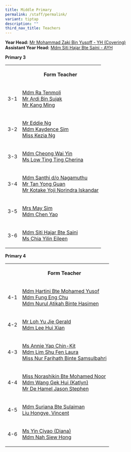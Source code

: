 ```yaml
---
title: Middle Primary
permalink: /staff/permalink/
variant: tiptap
description: ""
third_nav_title: Teachers
---
```

<p><strong>Year Head:</strong>  <a href="mohammad_zaki_yusoff@schools.gov.sg" rel="noopener noreferrer nofollow" target="_blank">Mr Mohammad Zaki Bin Yusoff - YH (Covering)</a>
<br><strong>Assistant Year Head:</strong>  <a href="siti_hajar_saini@schools.gov.sg" rel="noopener noreferrer nofollow" target="_blank">Mdm Siti Hajar Bte Saini - AYH</a>
</p>
<p></p>
<p><strong>Primary 3</strong>
</p>
<table style="minWidth: 50px">
<colgroup>
<col>
<col>
</colgroup>
<tbody>
<tr>
<th rowspan="1" colspan="1">
<p></p>
</th>
<th rowspan="1" colspan="1">
<p>Form Teacher</p>
</th>
</tr>
<tr>
<td rowspan="1" colspan="1">
<p>3-1</p>
</td>
<td rowspan="1" colspan="1">
<p><a href="ra_tenmoli@schools.gov.sg" rel="noopener noreferrer nofollow" target="_blank">Mdm Ra Tenmoli </a>
<br><a href="ardi_sujak@schools.gov.sg" rel="noopener noreferrer nofollow" target="_blank">Mr Ardi Bin Sujak</a>
<br><a href="mailto:kang_ming_a@schools.gov.sg" rel="noopener noreferrer nofollow" target="_blank">Mr Kang Ming</a>
</p>
</td>
</tr>
<tr>
<td rowspan="1" colspan="1">
<p>3-2</p>
</td>
<td rowspan="1" colspan="1">
<p><a href="ng_puay_keat_eddie@schools.gov.sg" rel="noopener noreferrer nofollow" target="_blank">Mr Eddie Ng</a>
<br><a href="sim_hwee_jian@schools.gov.sg" rel="noopener noreferrer nofollow" target="_blank">Mdm Kaydence Sim</a>
<br><a href="mailto:Kezia_Ng_A@schools.gov.sg" rel="noopener noreferrer nofollow" target="_blank">Miss Kezia Ng</a>
</p>
<p></p>
</td>
</tr>
<tr>
<td rowspan="1" colspan="1">
<p>3-3</p>
</td>
<td rowspan="1" colspan="1">
<p><a href="cheong_wai_yin@schools.gov.sg" rel="noopener noreferrer nofollow" target="_blank">Mdm Cheong Wai Yin</a>
<br><a href="low_ting_ting_cherina@schools.gov.sg" rel="noopener noreferrer nofollow" target="_blank">Ms Low Ting Ting Cherina</a>
</p>
</td>
</tr>
<tr>
<td rowspan="1" colspan="1">
<p>3-4</p>
</td>
<td rowspan="1" colspan="1">
<p><a href="santhi_nagamuthu@schools.gov.sg" rel="noopener noreferrer nofollow" target="_blank">Mdm Santhi d/o Nagamuthu</a> 
<br><a href="tan_yong_guan@schools.gov.sg" rel="noopener noreferrer nofollow" target="_blank">Mr Tan Yong Guan</a>
<br><a href="mailto:kotake_yoji_norindra_iskandar@schools.gov.sg" rel="noopener noreferrer nofollow" target="_blank">Mr Kotake Yoji Norindra Iskandar</a>
</p>
</td>
</tr>
<tr>
<td rowspan="1" colspan="1">
<p>3-5</p>
</td>
<td rowspan="1" colspan="1">
<p><a href="chan_bee_foong@schools.gov.sg" rel="noopener noreferrer nofollow" target="_blank">Mrs May Sim</a> 
<br><a href="chen_yao@schools.gov.sg" rel="noopener noreferrer nofollow" target="_blank">Mdm Chen Yao</a>
</p>
</td>
</tr>
<tr>
<td rowspan="1" colspan="1">
<p>3-6</p>
</td>
<td rowspan="1" colspan="1">
<p><a href="siti_hajar_saini@schools.gov.sg" rel="noopener noreferrer nofollow" target="_blank">Mdm Siti Hajar Bte Saini </a>
<br><a href="chia_yilin_eileen@schools.gov.sg" rel="noopener noreferrer nofollow" target="_blank">Ms Chia Yilin Eileen</a>
</p>
</td>
</tr>
</tbody>
</table>
<p></p>
<p><strong>Primary 4</strong>
</p>
<table style="minWidth: 50px">
<colgroup>
<col>
<col>
</colgroup>
<tbody>
<tr>
<th rowspan="1" colspan="1">
<p></p>
</th>
<th rowspan="1" colspan="1">
<p>Form Teacher</p>
</th>
</tr>
<tr>
<td rowspan="1" colspan="1">
<p>4-1</p>
</td>
<td rowspan="1" colspan="1">
<p><a href="hartini_mohamed_yusof@schools.gov.sg" rel="noopener noreferrer nofollow" target="_blank">Mdm Hartini Bte Mohamed Yusof</a> 
<br><a href="fung_eng_chu@schools.gov.sg" rel="noopener noreferrer nofollow" target="_blank">Mdm Fung Eng Chu</a>
<br><a href="mailto:Nurul_Atikah_Hasimen@schools.gov.sg" rel="noopener noreferrer nofollow" target="_blank">Mdm Nurul Atikah Binte Hasimen</a>
</p>
</td>
</tr>
<tr>
<td rowspan="1" colspan="1">
<p>4-2</p>
</td>
<td rowspan="1" colspan="1">
<p><a href="loh_yu_jie_gerald@schools.gov.sg" rel="noopener noreferrer nofollow" target="_blank">Mr Loh Yu Jie Gerald</a>
<br><a href="lee_hui_xian@schools.gov.sg" rel="noopener noreferrer nofollow" target="_blank">Mdm Lee Hui Xian</a>
</p>
</td>
</tr>
<tr>
<td rowspan="1" colspan="1">
<p>4-3</p>
</td>
<td rowspan="1" colspan="1">
<p><a href="yap_chin-kit@schools.gov.sg" rel="noopener noreferrer nofollow" target="_blank">Ms Annie Yap Chin-Kit</a>
<br><a href="lim_shu_fen_laura@schools.gov.sg" rel="noopener noreferrer nofollow" target="_blank">Mdm Lim Shu Fen Laura</a>
<br><a href="mailto:Nur_Farihath_Samsulbahri@schools.gov.sg" rel="noopener noreferrer nofollow" target="_blank">Miss Nur Farihath Binte Samsulbahri</a>
</p>
</td>
</tr>
<tr>
<td rowspan="1" colspan="1">
<p>4-4</p>
</td>
<td rowspan="1" colspan="1">
<p><a href="norashikin_mohamed_noor@schools.gov.sg" rel="noopener noreferrer nofollow" target="_blank">Miss Norashikin Bte Mohamed Noor</a> 
<br><a href="wang_gek_hui@schools.gov.sg" rel="noopener noreferrer nofollow" target="_blank">Mdm Wang Gek Hui (Katlyn)</a>
<br><a href="De_Hamel_Jason_Stephen@schools.gov.sg" rel="noopener noreferrer nofollow" target="_blank">Mr De Hamel Jason Stephen</a>
</p>
</td>
</tr>
<tr>
<td rowspan="1" colspan="1">
<p>4-5</p>
</td>
<td rowspan="1" colspan="1">
<p><a href="suriana_sulaiman@schools.gov.sg" rel="noopener noreferrer nofollow" target="_blank">Mdm Suriana Bte Sulaiman</a>
<br><a href="liu_hongye_vincent@schools.gov.sg" rel="noopener noreferrer nofollow" target="_blank">Liu Hongye, Vincent</a>
</p>
</td>
</tr>
<tr>
<td rowspan="1" colspan="1">
<p>4-6</p>
</td>
<td rowspan="1" colspan="1">
<p><a href="yin_ciyao@schools.gov.sg" rel="noopener noreferrer nofollow" target="_blank">Ms Yin Ciyao (Diana)</a>
<br><a href="nah_siew_hong@schools.gov.sg" rel="noopener noreferrer nofollow" target="_blank">Mdm Nah Siew Hong</a>
</p>
</td>
</tr>
</tbody>
</table>
<p></p>